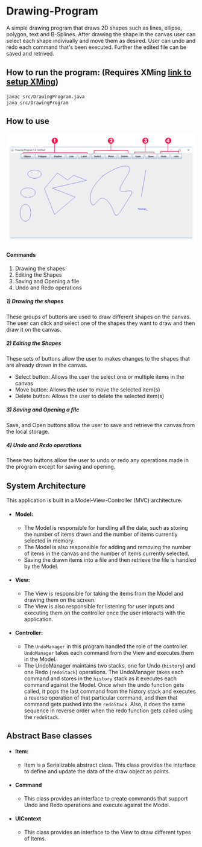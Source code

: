 # Drawing-Program
A simple drawing program that draws 2D shapes such as lines, ellipse, polygon, text and B-Splines. After drawing the shape in the canvas user can 
select each shape indiviually and move them as desired. User can undo and redo each command that's been executed. Further the edited file can be saved and retrived.
## How to run the program: (Requires XMing [link to setup XMing](http://laptops.eng.uci.edu/software-installation/using-linux/how-to-configure-xming-putty))
  ```
  javac src/DrawingProgram.java
  java src/DrawingProgram
  ```
  
## How to use
![Image of the Drawing Program](images/drawingProgram.jpg)

#### Commands
1)	Drawing the shapes
2)	Editing the Shapes
3)	Saving and Opening a file
4)	Undo and Redo operations

##### 1) Drawing the shapes
These groups of buttons are used to draw different shapes on the canvas. The user can click and select one of the shapes they want to draw and then draw it on the canvas.
##### 2) Editing the Shapes
These sets of buttons allow the user to makes changes to the shapes that are already drawn in the canvas.
- Select button: Allows the user the select one or multiple items in the canvas
- Move button: Allows the user to move the selected item(s)
- Delete button: Allows the user to delete the selected item(s)
##### 3) Saving and Opening a file
Save, and Open buttons allow the user to save and retrieve the canvas from the local storage.
##### 4) Undo and Redo operations
These two buttons allow the user to undo or redo any operations made in the program except for saving and opening.


## System Architecture
This application is built in a Model-View-Controller (MVC) architecture.

- #### Model:
  * The Model is responsible for handling all the data, such as storing the number of items drawn and the number of items currently selected in memory.
  * The Model is also responsible for adding and removing the number of items in the canvas and the number of items currently selected.
  * Saving the drawn items into a file and then retrieve the file is handled by the Model.

- #### View:
  * The View is responsible for taking the items from the Model and drawing them on the screen.
  * The View is also responsible for listening for user inputs and executing them on the controller once the user interacts with the application.

- #### Controller:
  * The ```UndoManager``` in this program handled the role of the controller. ```UndoManager``` takes each command from the View and executes them in the Model.
  * The UndoManager maintains two stacks, one for Undo (```history```) and one Redo (```redoStack```) operations. The UndoManager takes each command and stores in the ```history``` stack as it executes each command against the Model. Once when the undo function gets called, it pops the last command from the history stack and executes a reverse operation of that particular command, and then that command gets pushed into the ```redoStack```. Also, it does the same sequence in reverse order when the redo function gets called using the ```redoStack```.
  
## Abstract Base classes
- #### Item: 
  * Item is a Serializable abstract class. This class provides the interface to define and update the data of the draw object as points.
- #### Command
  * This class provides an interface to create commands that support Undo and Redo operations and execute against the Model.
- #### UIContext
	* This class provides an interface to the View to draw different types of Items.
